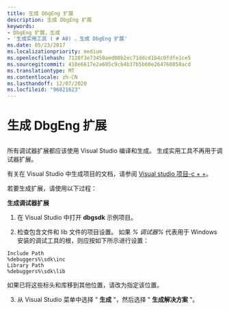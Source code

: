 ```yaml
---
title: 生成 DbgEng 扩展
description: 生成 DbgEng 扩展
keywords:
- DbgEng 扩展，生成
- '生成实用工具 ( # A0) ，生成 DbgEng 扩展'
ms.date: 05/23/2017
ms.localizationpriority: medium
ms.openlocfilehash: 7128f3e73450aed00b2ec71ddcd1b4c0fdfe1ce5
ms.sourcegitcommit: 418e6617e2a695c9cb4b37b5b60e264760858acd
ms.translationtype: MT
ms.contentlocale: zh-CN
ms.lasthandoff: 12/07/2020
ms.locfileid: "96821623"
---
```

# <a name="building-dbgeng-extensions"></a>生成 DbgEng 扩展

## <span id="ddk_building_dbgeng_extensions_dbx"></span><span id="DDK_BUILDING_DBGENG_EXTENSIONS_DBX"></span>

所有调试器扩展都应该使用 Visual Studio 编译和生成。 生成实用工具不再用于调试器扩展。

有关在 Visual Studio 中生成项目的文档，请参阅 [Visual studio 项目-c + +](/cpp/build/creating-and-managing-visual-cpp-projects)。

若要生成扩展，请使用以下过程：

**生成调试器扩展**

1. 在 Visual Studio 中打开 **dbgsdk** 示例项目。

2. 检查包含文件和 lib 文件的项目设置。 如果 *% 调试器%* 代表用于 Windows 安装的调试工具的根，则应按如下所示进行设置：

```text
Include Path 
%debuggers%\sdk\inc
Library Path
%debuggers%\sdk\lib
```

 如果已将这些标头和库移到其他位置，请改为指定该位置。

3. 从 Visual Studio 菜单中选择 " **生成** "，然后选择 " **生成解决方案** "。
